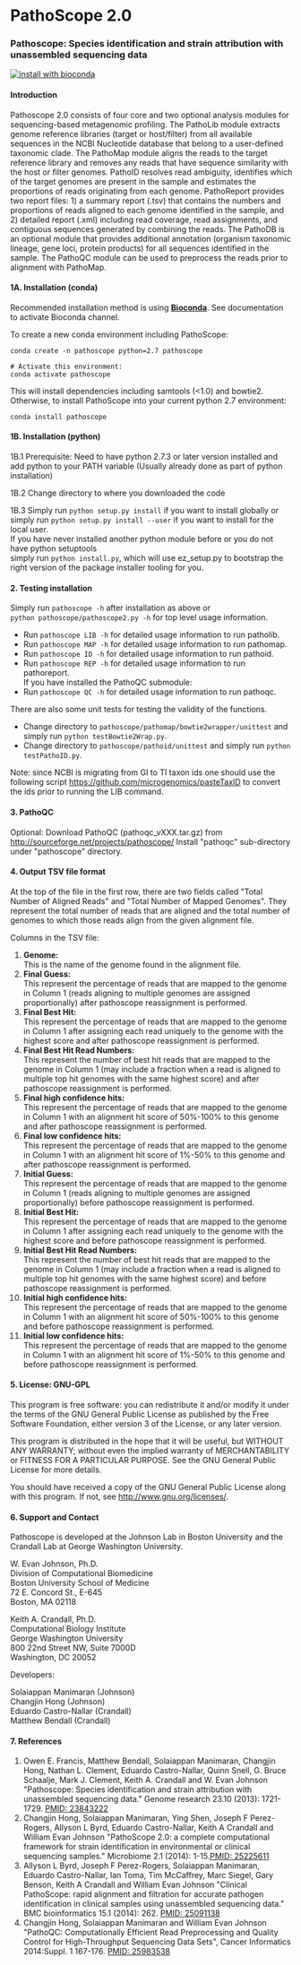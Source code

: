 PathoScope 2.0
==========

### Pathoscope: Species identification and strain attribution with unassembled sequencing data

[![install with bioconda](https://img.shields.io/badge/install%20with-bioconda-brightgreen.svg?style=flat)](http://bioconda.github.io/recipes/pathoscope/README.html)

#### Introduction
Pathoscope 2.0 consists of four core and two optional analysis modules for sequencing-based metagenomic profiling. The PathoLib module extracts genome reference libraries (target or host/filter) from all available sequences in the NCBI Nucleotide database that belong to a user-defined taxonomic clade. The PathoMap module aligns the reads to the target reference library and removes any reads that have sequence similarity with the host or filter genomes. PathoID resolves read ambiguity, identifies which of the target genomes are present in the sample and estimates the proportions of reads originating from each genome. PathoReport provides two report files: 1) a summary report (.tsv) that contains the numbers and proportions of reads aligned to each genome identified in the sample, and 2) detailed report (.xml) including read coverage, read assignments, and contiguous sequences generated by combining the reads. The PathoDB is an optional module that provides additional annotation (organism taxonomic lineage, gene loci, protein products) for all sequences identified in the sample. The PathoQC module can be used to preprocess the reads prior to alignment with PathoMap.


#### 1A. Installation (conda)

Recommended installation method is using [**Bioconda**](https://bioconda.github.io). See documentation to activate Bioconda channel.

To create a new conda environment including PathoScope:

```
conda create -n pathoscope python=2.7 pathoscope

# Activate this environment:
conda activate pathoscope
```

This will install dependencies including samtools (<1.0) and bowtie2. Otherwise, to install PathoScope into your current python 2.7 environment:

```
conda install pathoscope
```

#### 1B. Installation (python) 

1B.1 Prerequisite: Need to have python 2.7.3 or later version installed and add python to your PATH variable (Usually already done as part of python installation)
    
1B.2 Change directory to where you downloaded the code 

1B.3 Simply run `python setup.py install` if you want to install globally or  
simply run `python setup.py install --user` if you want to install for the local user.  
If you have never installed another python module before or you do not have python setuptools  
simply run `python install.py`, which will use ez_setup.py to bootstrap the right version of the package installer tooling for you.


#### 2. Testing installation

Simply run `pathoscope -h` after installation as above or  
`python pathoscope/pathoscope2.py -h` for top level usage information.

- Run `pathoscope LIB -h` for detailed usage information to run patholib.
- Run `pathoscope MAP -h` for detailed usage information to run pathomap.
- Run `pathoscope ID -h` for detailed usage information to run pathoid.
- Run `pathoscope REP -h` for detailed usage information to run pathoreport.  
If you have installed the PathoQC submodule:
- Run `pathoscope QC -h` for detailed usage information to run pathoqc.

There are also some unit tests for testing the validity of the functions. 

- Change directory to `pathoscope/pathomap/bowtie2wrapper/unittest` and simply run `python testBowtie2Wrap.py`.
- Change directory to `pathoscope/pathoid/unittest` and simply run `python testPathoID.py`.

Note: since NCBI is migrating from GI to TI taxon ids one should use the following script https://github.com/microgenomics/pasteTaxID to convert the ids prior to running the LIB command. 

#### 3. PathoQC

Optional: Download PathoQC (pathoqc_vXXX.tar.gz) from <http://sourceforge.net/projects/pathoscope/>
    Install "pathoqc" sub-directory under "pathoscope" directory.

####  4. Output TSV file format

At the top of the file in the first row, there are two fields called "Total Number of Aligned Reads" and "Total Number of Mapped Genomes". They represent the total number of reads that are aligned and the total number of genomes to which those reads align from the given alignment file.

Columns in the TSV file:

1. **Genome:**  
This is the name of the genome found in the alignment file.
2. **Final Guess:**  
This represent the percentage of reads that are mapped to the genome in Column 1 (reads aligning to multiple genomes are assigned proportionally) after pathoscope reassignment is performed.
3. **Final Best Hit:**  
This represent the percentage of reads that are mapped to the genome in Column 1 after assigning each read uniquely to the genome with the highest score and after pathoscope reassignment is performed.
4. **Final Best Hit Read Numbers:**  
This represent the number of best hit reads that are mapped to the genome in Column 1 (may include a fraction when a read is aligned to multiple top hit genomes with the same highest score) and after pathoscope reassignment is performed.
5. **Final high confidence hits:**  
This represent the percentage of reads that are mapped to the genome in Column 1 with an alignment hit score of 50%-100% to this genome and after pathoscope reassignment is performed.
6. **Final low confidence hits:**  
This represent the percentage of reads that are mapped to the genome in Column 1 with an alignment hit score of 1%-50% to this genome and after pathoscope reassignment is performed.
7. **Initial Guess:**  
This represent the percentage of reads that are mapped to the genome in Column 1 (reads aligning to multiple genomes are assigned proportionally) before pathoscope reassignment is performed.
8. **Initial Best Hit:**  
This represent the percentage of reads that are mapped to the genome in Column 1 after assigning each read uniquely to the genome with the highest score and before pathoscope reassignment is performed.
9. **Initial Best Hit Read Numbers:**  
This represent the number of best hit reads that are mapped to the genome in Column 1 (may include a fraction when a read is aligned to multiple top hit genomes with the same highest score) and before pathoscope reassignment is performed.
10. **Initial high confidence hits:**  
This represent the percentage of reads that are mapped to the genome in Column 1 with an alignment hit score of 50%-100% to this genome and before pathoscope reassignment is performed.
11. **Initial low confidence hits:**  
This represent the percentage of reads that are mapped to the genome in Column 1 with an alignment hit score of 1%-50% to this genome and before pathoscope reassignment is performed.

####  5. License: GNU-GPL

This program is free software: you can redistribute it and/or modify it under the terms of the GNU General Public License as published by the Free Software Foundation, either version 3 of the License, or any later version.

This program is distributed in the hope that it will be useful, but WITHOUT ANY WARRANTY; without even the implied warranty of MERCHANTABILITY or FITNESS FOR A PARTICULAR PURPOSE.  See the GNU General Public License for more details.
    
You should have received a copy of the GNU General Public License along with this program.  If not, see <http://www.gnu.org/licenses/>.

####  6. Support and Contact

Pathoscope is developed at the Johnson Lab in Boston University and the Crandall Lab at George Washington University.  

W. Evan Johnson, Ph.D.  
Division of Computational Biomedicine  
Boston University School of Medicine  
72 E. Concord St., E-645  
Boston, MA 02118  

Keith A. Crandall, Ph.D.  
Computational Biology Institute  
George Washington University  
800 22nd Street NW, Suite 7000D  
Washington, DC 20052  



Developers:

Solaiappan Manimaran (Johnson)  
Changjin Hong (Johnson)  
Eduardo Castro-Nallar (Crandall)  
Matthew Bendall (Crandall)  

####  7. References

1. Owen E. Francis, Matthew Bendall, Solaiappan Manimaran, Changjin Hong, Nathan L. Clement, Eduardo Castro-Nallar, Quinn Snell, G. Bruce Schaalje, Mark J. Clement, Keith A. Crandall and W. Evan Johnson "Pathoscope: Species identification and strain attribution with unassembled sequencing data." Genome research 23.10 (2013): 1721-1729. [PMID: 23843222](http://www.ncbi.nlm.nih.gov/pubmed/23843222)  
2. Changjin Hong, Solaiappan Manimaran, Ying Shen, Joseph F Perez-Rogers, Allyson L Byrd, Eduardo Castro-Nallar, Keith A Crandall and William Evan Johnson "PathoScope 2.0: a complete computational framework for strain identification in environmental or clinical sequencing samples." Microbiome 2.1 (2014): 1-15.[PMID: 25225611](http://www.ncbi.nlm.nih.gov/pubmed/25225611)  
3. Allyson L Byrd, Joseph F Perez-Rogers, Solaiappan Manimaran, Eduardo Castro-Nallar, Ian Toma, Tim McCaffrey, Marc Siegel, Gary Benson, Keith A Crandall and William Evan Johnson "Clinical PathoScope: rapid alignment and filtration for accurate pathogen identification in clinical samples using unassembled sequencing data." BMC bioinformatics 15.1 (2014): 262. [PMID: 25091138](http://www.ncbi.nlm.nih.gov/pubmed/25091138)  
4. Changjin Hong, Solaiappan Manimaran and William Evan Johnson "PathoQC: Computationally Efficient Read Preprocessing and Quality Control for High-Throughput Sequencing Data Sets", Cancer Informatics 2014:Suppl. 1 167-176. [PMID: 25983538](http://www.ncbi.nlm.nih.gov/pubmed/25983538)  
